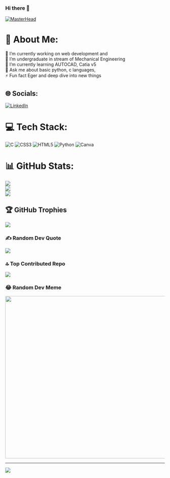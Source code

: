 ### Hi there 👋
[![MasterHead](https://i.pinimg.com/originals/54/e3/7d/54e37d8074ebcde1d96c77d7b2a7f310.gif)](https://saket-h117.io)

# 💫 About Me:
🔭 I’m currently working on web development and <br>👯 I’m undergraduate in stream of Mechanical Engineering<br>🌱 I’m currently learning AUTOCAD, Catia v5<br>💬 Ask me about basic python, c languages, <br>⚡ Fun fact Eger and deep dive into new things


## 🌐 Socials:
[![LinkedIn](https://img.shields.io/badge/LinkedIn-%230077B5.svg?logo=linkedin&logoColor=white)](https://linkedin.com/in/https://www.linkedin.com/in/nallagatla-saketh-426943248) 

# 💻 Tech Stack:
![C](https://img.shields.io/badge/c-%2300599C.svg?style=for-the-badge&logo=c&logoColor=white) ![CSS3](https://img.shields.io/badge/css3-%231572B6.svg?style=for-the-badge&logo=css3&logoColor=white) ![HTML5](https://img.shields.io/badge/html5-%23E34F26.svg?style=for-the-badge&logo=html5&logoColor=white) ![Python](https://img.shields.io/badge/python-3670A0?style=for-the-badge&logo=python&logoColor=ffdd54) ![Canva](https://img.shields.io/badge/Canva-%2300C4CC.svg?style=for-the-badge&logo=Canva&logoColor=white)
# 📊 GitHub Stats:
![](https://github-readme-stats.vercel.app/api?username=saket-h117&theme=dark&hide_border=false&include_all_commits=false&count_private=false)<br/>
![](https://github-readme-streak-stats.herokuapp.com/?user=saket-h117&theme=dark&hide_border=false)<br/>
![](https://github-readme-stats.vercel.app/api/top-langs/?username=saket-h117&theme=dark&hide_border=false&include_all_commits=false&count_private=false&layout=compact)

## 🏆 GitHub Trophies
![](https://github-profile-trophy.vercel.app/?username=saket-h117&theme=radical&no-frame=false&no-bg=true&margin-w=4)

### ✍️ Random Dev Quote
![](https://quotes-github-readme.vercel.app/api?type=vetical&theme=radical)

### 🔝 Top Contributed Repo
![](https://github-contributor-stats.vercel.app/api?username=saket-h117&limit=5&theme=dark&combine_all_yearly_contributions=true)

### 😂 Random Dev Meme
<img src="https://rm.up.railway.app/" width="512px"/>

---
[![](https://visitcount.itsvg.in/api?id=saket-h117&icon=0&color=0)](https://visitcount.itsvg.in)

<!-- Proudly created with GPRM ( https://gprm.itsvg.in ) -->
